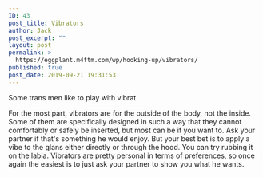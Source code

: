 ```yaml
---
ID: 43
post_title: Vibrators
author: Jack
post_excerpt: ""
layout: post
permalink: >
  https://eggplant.m4ftm.com/wp/hooking-up/vibrators/
published: true
post_date: 2019-09-21 19:31:53
---
```

Some trans men like to play with vibrat

For the most part, vibrators are for the outside of the body, not the inside. Some of them are specifically designed in such a way that they cannot comfortably or safely be inserted, but most can be if you want to. Ask your partner if that's something he would enjoy. But your best bet is to apply a vibe to the glans either directly or through the hood. You can try rubbing it on the labia. Vibrators are pretty personal in terms of preferences, so once again the easiest is to just ask your partner to show you what he wants.

&nbsp;